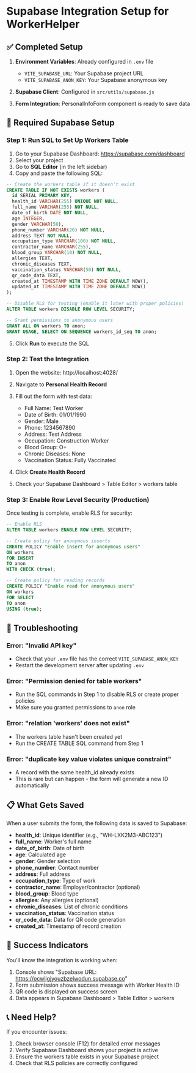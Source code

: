 # Supabase Integration Setup for WorkerHelper

## ✅ Completed Setup

1. **Environment Variables**: Already configured in `.env` file
   - `VITE_SUPABASE_URL`: Your Supabase project URL
   - `VITE_SUPABASE_ANON_KEY`: Your Supabase anonymous key

2. **Supabase Client**: Configured in `src/utils/supabase.js`

3. **Form Integration**: PersonalInfoForm component is ready to save data

## 🔧 Required Supabase Setup

### Step 1: Run SQL to Set Up Workers Table

1. Go to your Supabase Dashboard: https://supabase.com/dashboard
2. Select your project
3. Go to **SQL Editor** (in the left sidebar)
4. Copy and paste the following SQL:

```sql
-- Create the workers table if it doesn't exist
CREATE TABLE IF NOT EXISTS workers (
  id SERIAL PRIMARY KEY,
  health_id VARCHAR(255) UNIQUE NOT NULL,
  full_name VARCHAR(255) NOT NULL,
  date_of_birth DATE NOT NULL,
  age INTEGER,
  gender VARCHAR(50),
  phone_number VARCHAR(20) NOT NULL,
  address TEXT NOT NULL,
  occupation_type VARCHAR(100) NOT NULL,
  contractor_name VARCHAR(255),
  blood_group VARCHAR(10) NOT NULL,
  allergies TEXT,
  chronic_diseases TEXT,
  vaccination_status VARCHAR(50) NOT NULL,
  qr_code_data TEXT,
  created_at TIMESTAMP WITH TIME ZONE DEFAULT NOW(),
  updated_at TIMESTAMP WITH TIME ZONE DEFAULT NOW()
);

-- Disable RLS for testing (enable it later with proper policies)
ALTER TABLE workers DISABLE ROW LEVEL SECURITY;

-- Grant permissions to anonymous users
GRANT ALL ON workers TO anon;
GRANT USAGE, SELECT ON SEQUENCE workers_id_seq TO anon;
```

5. Click **Run** to execute the SQL

### Step 2: Test the Integration

1. Open the website: http://localhost:4028/
2. Navigate to **Personal Health Record**
3. Fill out the form with test data:
   - Full Name: Test Worker
   - Date of Birth: 01/01/1990
   - Gender: Male
   - Phone: 1234567890
   - Address: Test Address
   - Occupation: Construction Worker
   - Blood Group: O+
   - Chronic Diseases: None
   - Vaccination Status: Fully Vaccinated

4. Click **Create Health Record**
5. Check your Supabase Dashboard > Table Editor > workers table

### Step 3: Enable Row Level Security (Production)

Once testing is complete, enable RLS for security:

```sql
-- Enable RLS
ALTER TABLE workers ENABLE ROW LEVEL SECURITY;

-- Create policy for anonymous inserts
CREATE POLICY "Enable insert for anonymous users"
ON workers
FOR INSERT
TO anon
WITH CHECK (true);

-- Create policy for reading records
CREATE POLICY "Enable read for anonymous users"
ON workers
FOR SELECT
TO anon
USING (true);
```

## 🐛 Troubleshooting

### Error: "Invalid API key"
- Check that your `.env` file has the correct `VITE_SUPABASE_ANON_KEY`
- Restart the development server after updating `.env`

### Error: "Permission denied for table workers"
- Run the SQL commands in Step 1 to disable RLS or create proper policies
- Make sure you granted permissions to `anon` role

### Error: "relation 'workers' does not exist"
- The workers table hasn't been created yet
- Run the CREATE TABLE SQL command from Step 1

### Error: "duplicate key value violates unique constraint"
- A record with the same health_id already exists
- This is rare but can happen - the form will generate a new ID automatically

## 📋 What Gets Saved

When a user submits the form, the following data is saved to Supabase:

- **health_id**: Unique identifier (e.g., "WH-LXK2M3-ABC123")
- **full_name**: Worker's full name
- **date_of_birth**: Date of birth
- **age**: Calculated age
- **gender**: Gender selection
- **phone_number**: Contact number
- **address**: Full address
- **occupation_type**: Type of work
- **contractor_name**: Employer/contractor (optional)
- **blood_group**: Blood type
- **allergies**: Any allergies (optional)
- **chronic_diseases**: List of chronic conditions
- **vaccination_status**: Vaccination status
- **qr_code_data**: Data for QR code generation
- **created_at**: Timestamp of record creation

## 🎉 Success Indicators

You'll know the integration is working when:
1. Console shows "Supabase URL: https://ocwligjyouzbzelwodun.supabase.co"
2. Form submission shows success message with Worker Health ID
3. QR code is displayed on success screen
4. Data appears in Supabase Dashboard > Table Editor > workers

## 📞 Need Help?

If you encounter issues:
1. Check browser console (F12) for detailed error messages
2. Verify Supabase Dashboard shows your project is active
3. Ensure the workers table exists in your Supabase project
4. Check that RLS policies are correctly configured